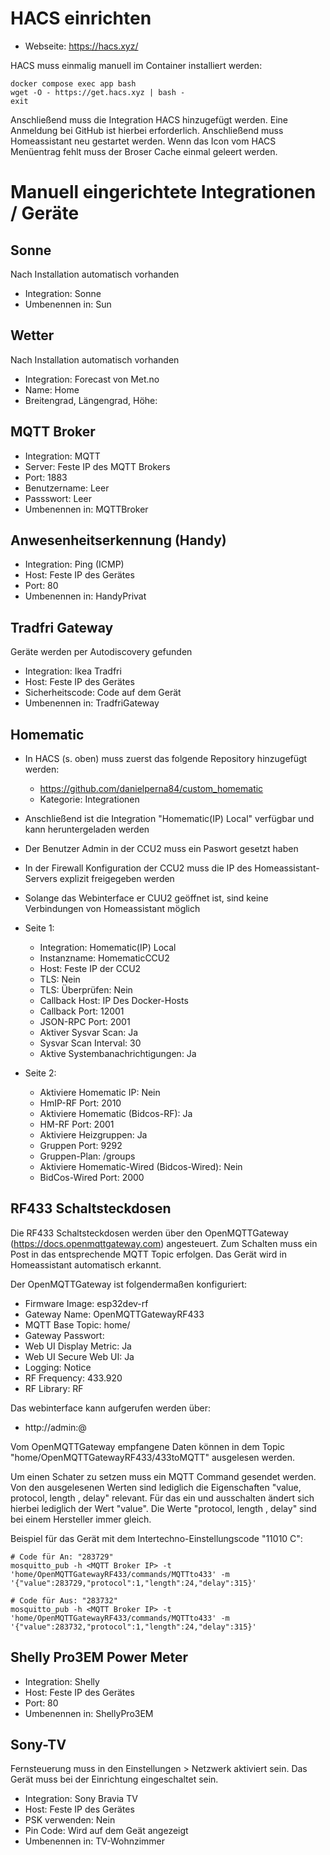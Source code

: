 
# HACS einrichten 

* Webseite: https://hacs.xyz/

HACS muss einmalig manuell im Container installiert werden:

```
docker compose exec app bash
wget -O - https://get.hacs.xyz | bash -
exit
```

Anschließend muss die Integration HACS hinzugefügt werden.
Eine Anmeldung bei GitHub ist hierbei erforderlich.
Anschließend muss Homeassistant neu gestartet werden.
Wenn das Icon vom HACS Menüentrag fehlt muss der Broser Cache einmal geleert werden.

# Manuell eingerichtete Integrationen / Geräte 

## Sonne 

Nach Installation automatisch vorhanden

* Integration: Sonne 
* Umbenennen in: Sun

## Wetter 

Nach Installation automatisch vorhanden

* Integration: Forecast von Met.no 
* Name: Home
* Breitengrad, Längengrad, Höhe: <aus configuration.yaml>

## MQTT Broker

* Integration: MQTT 
* Server: Feste IP des MQTT Brokers
* Port: 1883
* Benutzername: Leer 
* Passswort: Leer 
* Umbenennen in: MQTTBroker

## Anwesenheitserkennung (Handy)

* Integration: Ping (ICMP) 
* Host: Feste IP des Gerätes
* Port: 80 
* Umbenennen in: HandyPrivat

## Tradfri Gateway 

Geräte werden per Autodiscovery gefunden

* Integration: Ikea Tradfri
* Host: Feste IP des Gerätes
* Sicherheitscode: Code auf dem Gerät 
* Umbenennen in: TradfriGateway

## Homematic 

* In HACS (s. oben) muss zuerst das folgende Repository hinzugefügt werden: 
  * https://github.com/danielperna84/custom_homematic
  * Kategorie: Integrationen
* Anschließend ist die Integration "Homematic(IP) Local" verfügbar und kann heruntergeladen werden
* Der Benutzer Admin in der CCU2 muss ein Paswort gesetzt haben
* In der Firewall Konfiguration der CCU2 muss die IP des Homeassistant-Servers explizit freigegeben werden
* Solange das Webinterface er CUU2 geöffnet ist, sind keine Verbindungen von Homeassistant möglich

* Seite 1:
  * Integration: Homematic(IP) Local
  * Instanzname: HomematicCCU2
  * Host: Feste IP der CCU2
  * TLS: Nein
  * TLS: Überprüfen: Nein
  * Callback Host: IP Des Docker-Hosts 
  * Callback Port: 12001 
  * JSON-RPC Port: 2001
  * Aktiver Sysvar Scan: Ja
  * Sysvar Scan Interval: 30
  * Aktive Systembanachrichtigungen: Ja

* Seite 2:
  * Aktiviere Homematic IP: Nein
  * HmIP-RF Port: 2010
  * Aktiviere Homematic (Bidcos-RF): Ja
  * HM-RF Port: 2001
  * Aktiviere Heizgruppen: Ja
  * Gruppen Port: 9292
  * Gruppen-Plan: /groups
  * Aktiviere Homematic-Wired (Bidcos-Wired): Nein
  * BidCos-Wired Port: 2000


## RF433 Schaltsteckdosen 

Die RF433 Schaltsteckdosen werden über den OpenMQTTGateway (https://docs.openmqttgateway.com) angesteuert.
Zum Schalten muss ein Post in das entsprechende MQTT Topic erfolgen.
Das Gerät wird in Homeassistant automatisch erkannt.

Der OpenMQTTGateway ist folgendermaßen konfiguriert:
* Firmware Image: esp32dev-rf
* Gateway Name: OpenMQTTGatewayRF433
* MQTT Base Topic: home/
* Gateway Passwort: <gesetzt>
* Web UI Display Metric: Ja
* Web UI Secure Web UI: Ja
* Logging: Notice
* RF Frequency: 433.920
* RF Library: RF

Das webinterface kann aufgerufen werden über:
* http://admin:<Gateway Passwort>@<feste ip> 

Vom OpenMQTTGateway empfangene Daten können in dem Topic "home/OpenMQTTGatewayRF433/433toMQTT" ausgelesen werden. 

Um einen Schater zu setzen muss ein MQTT Command gesendet werden.
Von den ausgelesenen Werten sind lediglich die Eigenschaften "value, protocol, length , delay" relevant. 
Für das ein und ausschalten ändert sich hierbei lediglich der Wert "value". 
Die Werte "protocol, length , delay" sind bei einem Hersteller immer gleich. 

Beispiel für das Gerät mit dem Intertechno-Einstellungscode "11010 C":
```
# Code für An: "283729"
mosquitto_pub -h <MQTT Broker IP> -t 'home/OpenMQTTGatewayRF433/commands/MQTTto433' -m '{"value":283729,"protocol":1,"length":24,"delay":315}'

# Code für Aus: "283732"
mosquitto_pub -h <MQTT Broker IP> -t 'home/OpenMQTTGatewayRF433/commands/MQTTto433' -m '{"value":283732,"protocol":1,"length":24,"delay":315}'
```

## Shelly Pro3EM Power Meter 

* Integration: Shelly 
* Host: Feste IP des Gerätes
* Port: 80 
* Umbenennen in: ShellyPro3EM

## Sony-TV

Fernsteuerung muss in den Einstellungen > Netzwerk aktiviert sein.
Das Gerät muss bei der Einrichtung eingeschaltet sein. 

* Integration: Sony Bravia TV
* Host: Feste IP des Gerätes
* PSK verwenden: Nein
* Pin Code: Wird auf dem Geät angezeigt 
* Umbenennen in: TV-Wohnzimmer
